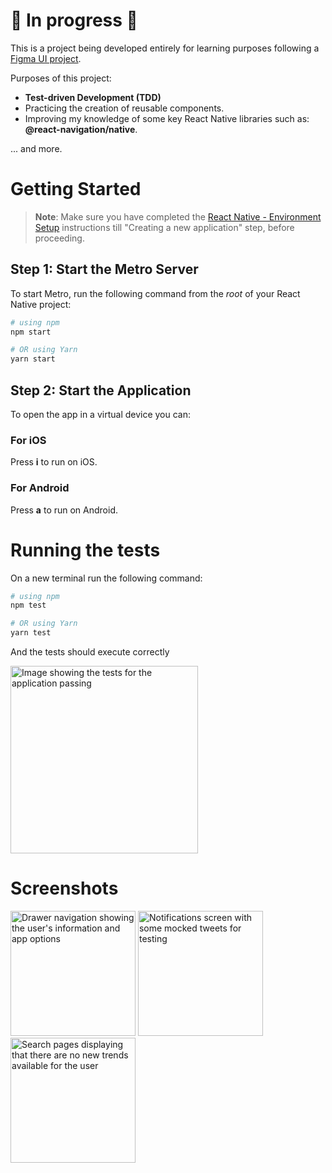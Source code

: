 # 🚧 In progress 🚧

This is a project being developed entirely for learning purposes following a [Figma UI project](https://www.figma.com/community/file/874600772514053297).

Purposes of this project:

- **Test-driven Development (TDD)**
- Practicing the creation of reusable components.
- Improving my knowledge of some key React Native libraries such as: **@react-navigation/native**.

... and more.

# Getting Started

> **Note**: Make sure you have completed the [React Native - Environment Setup](https://reactnative.dev/docs/environment-setup) instructions till "Creating a new application" step, before proceeding.

## Step 1: Start the Metro Server

To start Metro, run the following command from the _root_ of your React Native project:

```bash
# using npm
npm start

# OR using Yarn
yarn start
```

## Step 2: Start the Application

To open the app in a virtual device you can:

### For iOS

Press **i** to run on iOS.

### For Android

Press **a** to run on Android.

# Running the tests

On a new terminal run the following command:

```bash
# using npm
npm test

# OR using Yarn
yarn test
```

And the tests should execute correctly

<img alt="Image showing the tests for the application passing" src="https://i.imgur.com/NOinYUk.png" style="height: auto; width: 300px">

# Screenshots

<div style="flex-direction: row">
   <img alt="Drawer navigation showing the user's information and app options" src="https://i.imgur.com/hgRsnkv.png" style="height: auto; width: 200px">
   <img alt="Notifications screen with some mocked tweets for testing" src="https://i.imgur.com/NxZNKsl.png" style="height: auto; width: 200px">
   <img alt="Search pages displaying that there are no new trends available for the user" src="https://i.imgur.com/567GmA0.png" style="height: auto; width: 200px">
</div>
